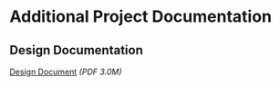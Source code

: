 # Additional Project Documentation

## Design Documentation
[Design Document](cwds-design-doc1.pdf) _(PDF 3.0M)_
